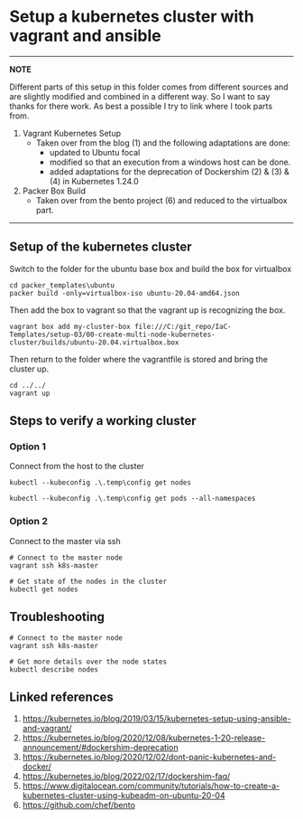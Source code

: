 # Setup a kubernetes cluster with vagrant and ansible

---
**NOTE**

Different parts of this setup in this folder comes from different sources and are slightly modified and combined in a 
different way. So I want to say thanks for there work. As best a possible I try to link where I took parts from. 

1. Vagrant Kubernetes Setup
   - Taken over from the blog (1) and the following adaptations are done: 
     - updated to Ubuntu focal
     - modified so that an execution from a windows host can be done.
     - added adaptations for the deprecation of Dockershim (2) & (3) & (4) in Kubernetes 1.24.0
2. Packer Box Build
   - Taken over from the bento project (6) and reduced to the virtualbox part.

---

## Setup of the kubernetes cluster

Switch to the folder for the ubuntu base box and build the box for virtualbox
```shell
cd packer_templates\ubuntu
packer build -only=virtualbox-iso ubuntu-20.04-amd64.json
```

Then add the box to vagrant so that the vagrant up is recognizing the box.
```shell
vagrant box add my-cluster-box file:///C:/git_repo/IaC-Templates/setup-03/00-create-multi-node-kubernetes-cluster/builds/ubuntu-20.04.virtualbox.box
```

Then return to the folder where the vagrantfile is stored and bring the cluster up.
```shell
cd ../../
vagrant up
```

## Steps to verify a working cluster

### Option 1

Connect from the host to the cluster
```shell
kubectl --kubeconfig .\.temp\config get nodes
```

```shell
kubectl --kubeconfig .\.temp\config get pods --all-namespaces
```

### Option 2

Connect to the master via ssh
```shell
# Connect to the master node
vagrant ssh k8s-master

# Get state of the nodes in the cluster
kubectl get nodes
```


## Troubleshooting

```shell
# Connect to the master node
vagrant ssh k8s-master

# Get more details over the node states
kubectl describe nodes
```

## Linked references
1. https://kubernetes.io/blog/2019/03/15/kubernetes-setup-using-ansible-and-vagrant/
2. https://kubernetes.io/blog/2020/12/08/kubernetes-1-20-release-announcement/#dockershim-deprecation
3. https://kubernetes.io/blog/2020/12/02/dont-panic-kubernetes-and-docker/
4. https://kubernetes.io/blog/2022/02/17/dockershim-faq/
5. https://www.digitalocean.com/community/tutorials/how-to-create-a-kubernetes-cluster-using-kubeadm-on-ubuntu-20-04
6. https://github.com/chef/bento
